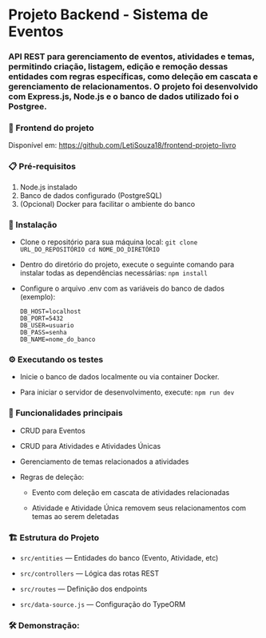 # Projeto Backend - Sistema de Eventos
### API REST para gerenciamento de eventos, atividades e temas, permitindo criação, listagem, edição e remoção dessas entidades com regras específicas, como deleção em cascata e gerenciamento de relacionamentos. O projeto foi desenvolvido com Express.js, Node.js e o banco de dados utilizado foi o Postgree.

### 🚀 Frontend do projeto
Disponível em: https://github.com/LetiSouza18/frontend-projeto-livro

### 📋 Pré-requisitos
1. Node.js instalado
2. Banco de dados configurado (PostgreSQL)
3. (Opcional) Docker para facilitar o ambiente do banco

### 🔧 Instalação
- Clone o repositório para sua máquina local: ```git clone URL_DO_REPOSITÓRIO cd NOME_DO_DIRETÓRIO ```
  
- Dentro do diretório do projeto, execute o seguinte comando para instalar todas as dependências necessárias: ``` npm install ```
  
- Configure o arquivo .env com as variáveis do banco de dados (exemplo):
  ```
  DB_HOST=localhost
  DB_PORT=5432
  DB_USER=usuario
  DB_PASS=senha
  DB_NAME=nome_do_banco

### ⚙️ Executando os testes
- Inicie o banco de dados localmente ou via container Docker.
  
- Para iniciar o servidor de desenvolvimento, execute: ``` npm run dev ```

### 🔄 Funcionalidades principais
- CRUD para Eventos

- CRUD para Atividades e Atividades Únicas

- Gerenciamento de temas relacionados a atividades

- Regras de deleção:

  - Evento com deleção em cascata de atividades relacionadas

  - Atividade e Atividade Única removem seus relacionamentos com temas ao serem deletadas

### 🏗️ Estrutura do Projeto
- `src/entities` — Entidades do banco (Evento, Atividade, etc)

- `src/controllers` — Lógica das rotas REST

- `src/routes` — Definição dos endpoints

- `src/data-source.js` — Configuração do TypeORM

### 🛠️ Demonstração:

